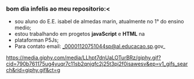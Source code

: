 ### bom dia infelis ao meu repositorio:<

- sou aluno do E.E. isabel de almedas marin, atualmente no 1° do ensino medio;
- estou trabalhando em progetos **javaScript** e **HTML** na
- plataforman P5Js;
- Para contato email: _00001120751044sp@al.educacao.sp.gov_

https://media.giphy.com/media/LLhpt7dnUaLOTurBRz/giphy.gif?cid=790b761175ug4yuqr7c11sb2qnjqfc2j25t3pj2f0isawesv&ep=v1_gifs_search&rid=giphy.gif&ct=g
